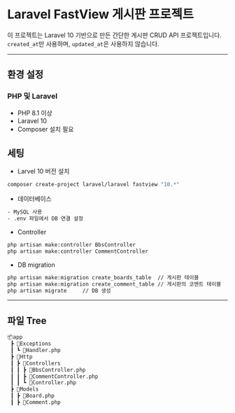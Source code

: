 # Laravel FastView 게시판 프로젝트

이 프로젝트는 Laravel 10 기반으로 만든 간단한 게시판 CRUD API 프로젝트입니다.  
`created_at`만 사용하며, `updated_at`은 사용하지 않습니다.

---

## 환경 설정

### PHP 및 Laravel

- PHP 8.1 이상
- Laravel 10
- Composer 설치 필요


## 세팅
- Larvel 10 버전 설치

```bash
composer create-project laravel/laravel fastview "10.*"
```


- 데이터베이스
```bash
- MySQL 사용
- .env 파일에서 DB 연결 설정
```

- Controller
```bash
php artisan make:controller BbsController
php artisan make:controller CommentController
```

- DB migration
```bash
php artisan make:migration create_boards_table  // 게시판 테이블
php artisan make:migration create_comment_table // 게시판의 코멘트 테이블
php artisan migrate     // DB 생성
```
---
## 파일 Tree
```bash
📦app
 ┣ 📂Exceptions
 ┃ ┗ 📜Handler.php
 ┣ 📂Http
 ┃ ┣ 📂Controllers
 ┃ ┃ ┣ 📜BbsController.php
 ┃ ┃ ┣ 📜CommentController.php
 ┃ ┃ ┗ 📜Controller.php
 ┣ 📂Models
 ┃ ┣ 📜Board.php
 ┃ ┣ 📜Comment.php
```


